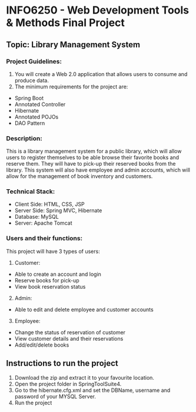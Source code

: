 # INFO6250 - Web Development Tools & Methods Final Project

## Topic: Library Management System

### Project Guidelines:
1. You will create a Web 2.0 application that allows users to consume and produce data.
2. The minimum requirements for the project are:
  - Spring Boot
  - Annotated Controller
  - Hibernate
  - Annotated POJOs
  - DAO Pattern

### Description:
This is a library management system for a public library, which will allow users to register themselves to be able browse their favorite books and reserve them. They will have to pick-up their reserved books from the library. This system will also have employee and admin accounts, which will allow for the management of book inventory and customers.

### Technical Stack:
  - Client Side: HTML, CSS, JSP
  - Server Side: Spring MVC, Hibernate
  - Database: MySQL
  - Server: Apache Tomcat

### Users and their functions:
This project will have 3 types of users:
1. Customer:
  - Able to create an account and login
  - Reserve books for pick-up
  - View book reservation status
2. Admin:
  - Able to edit and delete employee and customer accounts
3. Employee:
  - Change the status of reservation of customer
  - View customer details and their reservations
  - Add/edit/delete books

## Instructions to run the project
1. Download the zip and extract it to your favourite location.
2. Open the project folder in SpringToolSuite4.
3. Go to the hibernate.cfg.xml and set the DBName, username and password of your MYSQL Server.
4. Run the project
